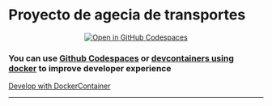 # Proyecto de agecia de transportes

<center>

[![Open in GitHub Codespaces](https://github.com/codespaces/badge.svg)](https://github.com/codespaces/new?hide_repo_select=true&ref=docker-ready&repo=585495820&machine=basicLinux32gb&devcontainer_path=.devcontainer%2Fdevcontainer.json&location=WestEurope)

</center>

### You can use [Github Codespaces](https://github.com/features/codespaces) or [devcontainers using docker](https://code.visualstudio.com/docs/devcontainers/containers) to improve developer experience

[Develop with DockerContainer](./README.docker.md)

---